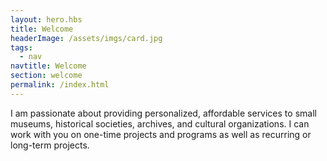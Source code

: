 ```yaml
--- 
layout: hero.hbs
title: Welcome
headerImage: /assets/imgs/card.jpg
tags:
  - nav
navtitle: Welcome
section: welcome
permalink: /index.html
--- 
```


I am passionate about providing personalized, affordable services to small museums, historical societies, archives, and cultural organizations. I can work with you on one-time projects and programs as well as recurring or long-term projects.
